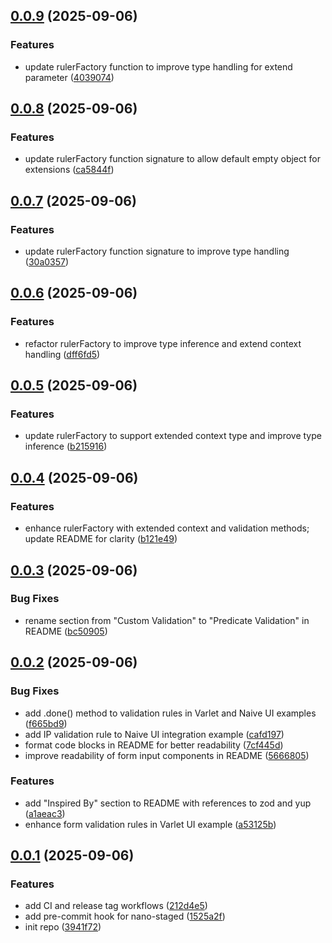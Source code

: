 ## [0.0.9](https://github.com/varletjs/ruler-factory/compare/v0.0.8...v0.0.9) (2025-09-06)

### Features

- update rulerFactory function to improve type handling for extend parameter ([4039074](https://github.com/varletjs/ruler-factory/commit/4039074cc8f333cce3f10f2fb304f6450acadd34))

## [0.0.8](https://github.com/varletjs/ruler-factory/compare/v0.0.7...v0.0.8) (2025-09-06)

### Features

- update rulerFactory function signature to allow default empty object for extensions ([ca5844f](https://github.com/varletjs/ruler-factory/commit/ca5844f7ea778ebe34214c240e966a62f9adbbcf))

## [0.0.7](https://github.com/varletjs/ruler-factory/compare/v0.0.6...v0.0.7) (2025-09-06)

### Features

- update rulerFactory function signature to improve type handling ([30a0357](https://github.com/varletjs/ruler-factory/commit/30a03575ebdf5f4e1dbed6fb3114d5bf5381db5a))

## [0.0.6](https://github.com/varletjs/ruler-factory/compare/v0.0.5...v0.0.6) (2025-09-06)

### Features

- refactor rulerFactory to improve type inference and extend context handling ([dff6fd5](https://github.com/varletjs/ruler-factory/commit/dff6fd57c891a9e3a99fa63beda15b29e6335852))

## [0.0.5](https://github.com/varletjs/ruler-factory/compare/v0.0.4...v0.0.5) (2025-09-06)

### Features

- update rulerFactory to support extended context type and improve type inference ([b215916](https://github.com/varletjs/ruler-factory/commit/b215916ecbf2b5ed141c06e0386bbbfc58088f1a))

## [0.0.4](https://github.com/varletjs/ruler-factory/compare/v0.0.3...v0.0.4) (2025-09-06)

### Features

- enhance rulerFactory with extended context and validation methods; update README for clarity ([b121e49](https://github.com/varletjs/ruler-factory/commit/b121e49629c4e7541e16dc35eb354e50f9fb33a9))

## [0.0.3](https://github.com/varletjs/ruler-factory/compare/v0.0.2...v0.0.3) (2025-09-06)

### Bug Fixes

- rename section from "Custom Validation" to "Predicate Validation" in README ([bc50905](https://github.com/varletjs/ruler-factory/commit/bc5090575249c25496175c3648bb5c90a04a922b))

## [0.0.2](https://github.com/varletjs/ruler-factory/compare/v0.0.1...v0.0.2) (2025-09-06)

### Bug Fixes

- add .done() method to validation rules in Varlet and Naive UI examples ([f665bd9](https://github.com/varletjs/ruler-factory/commit/f665bd95882f92fbfd1461f23309f3bf76558c42))
- add IP validation rule to Naive UI integration example ([cafd197](https://github.com/varletjs/ruler-factory/commit/cafd197b6acf14f9cc7e35292baca4440467f97e))
- format code blocks in README for better readability ([7cf445d](https://github.com/varletjs/ruler-factory/commit/7cf445d3af01500070cc46f39d885b0f93a5c6b6))
- improve readability of form input components in README ([5666805](https://github.com/varletjs/ruler-factory/commit/5666805903da20b2b97574307392e53215ed96eb))

### Features

- add "Inspired By" section to README with references to zod and yup ([a1aeac3](https://github.com/varletjs/ruler-factory/commit/a1aeac3f800b445957b098dbc23da827fe597ecb))
- enhance form validation rules in Varlet UI example ([a53125b](https://github.com/varletjs/ruler-factory/commit/a53125b80eebde16bdf4730eceb0f8488ab6b54e))

## [0.0.1](https://github.com/varletjs/ruler-factory/compare/3941f72a4165026dcaab446b2e4a851a9cbd0f29...v0.0.1) (2025-09-06)

### Features

- add CI and release tag workflows ([212d4e5](https://github.com/varletjs/ruler-factory/commit/212d4e5dfb8c9a529144f78c6d27b2c1c18bc55d))
- add pre-commit hook for nano-staged ([1525a2f](https://github.com/varletjs/ruler-factory/commit/1525a2f6fd592b14b4361f54325385fa01705762))
- init repo ([3941f72](https://github.com/varletjs/ruler-factory/commit/3941f72a4165026dcaab446b2e4a851a9cbd0f29))
